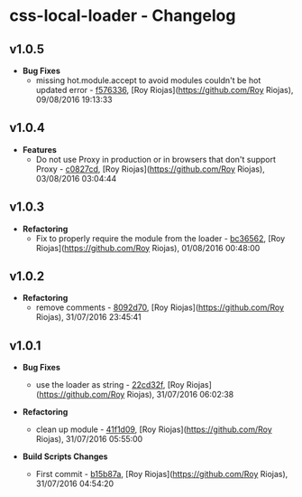 
# css-local-loader - Changelog
## v1.0.5
- **Bug Fixes**
  - missing hot.module.accept to avoid modules couldn't be hot updated error - [f576336]( https://github.com/royriojas/css-local-loader/commit/f576336 ), [Roy Riojas](https://github.com/Roy Riojas), 09/08/2016 19:13:33

    
## v1.0.4
- **Features**
  - Do not use Proxy in production or in browsers that don't support Proxy - [c0827cd]( https://github.com/royriojas/css-local-loader/commit/c0827cd ), [Roy Riojas](https://github.com/Roy Riojas), 03/08/2016 03:04:44

    
## v1.0.3
- **Refactoring**
  - Fix to properly require the module from the loader - [bc36562]( https://github.com/royriojas/css-local-loader/commit/bc36562 ), [Roy Riojas](https://github.com/Roy Riojas), 01/08/2016 00:48:00

    
## v1.0.2
- **Refactoring**
  - remove comments - [8092d70]( https://github.com/royriojas/css-local-loader/commit/8092d70 ), [Roy Riojas](https://github.com/Roy Riojas), 31/07/2016 23:45:41

    
## v1.0.1
- **Bug Fixes**
  - use the loader as string - [22cd32f]( https://github.com/royriojas/css-local-loader/commit/22cd32f ), [Roy Riojas](https://github.com/Roy Riojas), 31/07/2016 06:02:38

    
- **Refactoring**
  - clean up module - [41f1d09]( https://github.com/royriojas/css-local-loader/commit/41f1d09 ), [Roy Riojas](https://github.com/Roy Riojas), 31/07/2016 05:55:00

    
- **Build Scripts Changes**
  - First commit - [b15b87a]( https://github.com/royriojas/css-local-loader/commit/b15b87a ), [Roy Riojas](https://github.com/Roy Riojas), 31/07/2016 04:54:20

    
